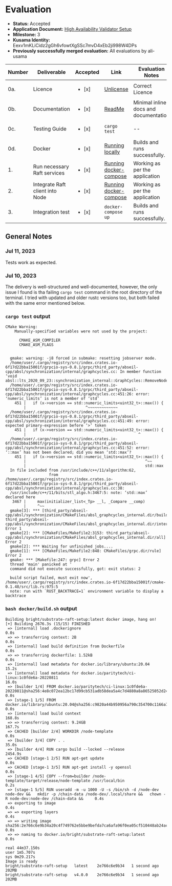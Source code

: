 # Evaluation

- **Status:** Accepted
- **Application Document:** [High Availability Validator Setup](https://github.com/w3f/Grants-Program/blob/master/applications/High_availability_validator_setup.md)
- **Milestone:** 3
- **Kusama Identity:** Eexv1mKLiCidz2gGh6vfowtXgSSc7mvD4xEb2ji998W4DPs
- **Previously successfully merged evaluation:** All evaluations by ali-usama

| Number | Deliverable                     | Accepted               | Link                                                                                                                                                                                     | Evaluation Notes                                                          |
|--------|---------------------------------|------------------------|------------------------------------------------------------------------------------------------------------------------------------------------------------------------------------------|---------------------------------------------------------------------------|
| 0a.    | Licence                         | <ul><li>[x] </li></ul> | [Unlicense](https://github.com/bright/substrate-raft-setup/blob/milestone-3/LICENSE)                                                                                                     | Correct Licence                                                           |
| 0b.    | Documentation                   | <ul><li>[x] </li></ul> | [ReadMe](https://github.com/bright/substrate-raft-setup/blob/milestone-3/README.md) | Minimal inline docs and documentation |
| 0c.    | Testing Guide                   | <ul><li>[x] </li></ul> | `cargo test`                                                                                                                                                                             | --                             |
| 0d.    | Docker                          | <ul><li>[x] </li></ul> | [Running locally](https://github.com/bright/substrate-raft-setup/blob/milestone-3/README.md#running-locally-1)                                                                           | Builds and runs successfully.                                             |
| 1.     | Run necessary Raft services     | <ul><li>[x] </li></ul> | [Running docker-compose](https://github.com/bright/substrate-raft-setup/blob/milestone-3/README.md#running-docker-compose-1)                                                             | Working as per the application                                            |
| 2.     | Integrate Raft client into Node | <ul><li>[x] </li></ul> | [Running docker-compose](https://github.com/bright/substrate-raft-setup/blob/milestone-3/README.md#running-docker-compose-1)                                                             | Working as per the application                                            |
| 3.     | Integration test                | <ul><li>[x] </li></ul> | `docker-compose up`                                                                                                                                                                      | Builds and runs successfully.                                             |


## General Notes

### Jul 11, 2023

Tests work as expected.

### Jul 10, 2023

The delivery is well-structured and well-documented, however, the only issue I found is tha failing `cargo test` command in the root directory of the terminal. I tried with updated and older rustc versions too, but both failed with the same error mentioned below.

### `cargo test` output

```
CMake Warning:
    Manually-specified variables were not used by the project:

      CMAKE_ASM_COMPILER
      CMAKE_ASM_FLAGS


  gmake: warning: -j8 forced in submake: resetting jobserver mode.
  /home/user/.cargo/registry/src/index.crates.io-6f17d22bba15001f/grpcio-sys-0.8.1/grpc/third_party/abseil-cpp/absl/synchronization/internal/graphcycles.cc: In member function ‘void absl::lts_2020_09_23::synchronization_internal::GraphCycles::RemoveNode(void*)’:
  /home/user/.cargo/registry/src/index.crates.io-6f17d22bba15001f/grpcio-sys-0.8.1/grpc/third_party/abseil-cpp/absl/synchronization/internal/graphcycles.cc:451:26: error: ‘numeric_limits’ is not a member of ‘std’
    451 |   if (x->version == std::numeric_limits<uint32_t>::max()) {
        |                          ^~~~~~~~~~~~~~
  /home/user/.cargo/registry/src/index.crates.io-6f17d22bba15001f/grpcio-sys-0.8.1/grpc/third_party/abseil-cpp/absl/synchronization/internal/graphcycles.cc:451:49: error: expected primary-expression before ‘>’ token
    451 |   if (x->version == std::numeric_limits<uint32_t>::max()) {
        |                                                 ^
  /home/user/.cargo/registry/src/index.crates.io-6f17d22bba15001f/grpcio-sys-0.8.1/grpc/third_party/abseil-cpp/absl/synchronization/internal/graphcycles.cc:451:52: error: ‘::max’ has not been declared; did you mean ‘std::max’?
    451 |   if (x->version == std::numeric_limits<uint32_t>::max()) {
        |                                                    ^~~
        |                                                    std::max
  In file included from /usr/include/c++/11/algorithm:62,
                   from /home/user/.cargo/registry/src/index.crates.io-6f17d22bba15001f/grpcio-sys-0.8.1/grpc/third_party/abseil-cpp/absl/synchronization/internal/graphcycles.cc:38:
  /usr/include/c++/11/bits/stl_algo.h:3467:5: note: ‘std::max’ declared here
   3467 |     max(initializer_list<_Tp> __l, _Compare __comp)
        |     ^~~
  gmake[3]: *** [third_party/abseil-cpp/absl/synchronization/CMakeFiles/absl_graphcycles_internal.dir/build.make:76: third_party/abseil-cpp/absl/synchronization/CMakeFiles/absl_graphcycles_internal.dir/internal/graphcycles.cc.o] Error 1
  gmake[2]: *** [CMakeFiles/Makefile2:3153: third_party/abseil-cpp/absl/synchronization/CMakeFiles/absl_graphcycles_internal.dir/all] Error 2
  gmake[2]: *** Waiting for unfinished jobs....
  gmake[1]: *** [CMakeFiles/Makefile2:848: CMakeFiles/grpc.dir/rule] Error 2
  gmake: *** [Makefile:247: grpc] Error 2
  thread 'main' panicked at '
  command did not execute successfully, got: exit status: 2

  build script failed, must exit now', /home/user/.cargo/registry/src/index.crates.io-6f17d22bba15001f/cmake-0.1.48/src/lib.rs:975:5
  note: run with `RUST_BACKTRACE=1` environment variable to display a backtrace
```

### `bash docker/build.sh` output

```
Building bright/substrate-raft-setup:latest docker image, hang on!
[+] Building 2676.3s (15/15) FINISHED                                                                                                                                                 
 => [internal] load .dockerignore                                                                                                                                                0.0s
 => => transferring context: 2B                                                                                                                                                  0.0s
 => [internal] load build definition from Dockerfile                                                                                                                             0.0s
 => => transferring dockerfile: 1.52kB                                                                                                                                           0.0s
 => [internal] load metadata for docker.io/library/ubuntu:20.04                                                                                                                 15.2s
 => [internal] load metadata for docker.io/paritytech/ci-linux:1c0fde6a-20220811                                                                                                16.0s
 => [builder 1/4] FROM docker.io/paritytech/ci-linux:1c0fde6a-20220811@sha256:4e8c072ea12bc17d99cb531adb58dea5a4c7d4880a8a86525052d24d1454e89e                                   0.0s
 => [stage-1 1/5] FROM docker.io/library/ubuntu:20.04@sha256:c9820a44b950956a790c354700c1166a7ec648bc0d215fa438d3a339812f1d01                                                    0.0s
 => [internal] load build context                                                                                                                                              168.8s
 => => transferring context: 9.24GB                                                                                                                                            167.7s
 => CACHED [builder 2/4] WORKDIR /node-template                                                                                                                                  0.0s
 => [builder 3/4] COPY . .                                                                                                                                                      35.0s
 => [builder 4/4] RUN cargo build --locked --release                                                                                                                          2454.9s
 => CACHED [stage-1 2/5] RUN apt-get update                                                                                                                                      0.0s 
 => CACHED [stage-1 3/5] RUN apt-get install -y openssl                                                                                                                          0.0s 
 => [stage-1 4/5] COPY --from=builder /node-template/target/release/node-template /usr/local/bin                                                                                 0.2s 
 => [stage-1 5/5] RUN useradd -m -u 1000 -U -s /bin/sh -d /node-dev node-dev &&   mkdir -p /chain-data /node-dev/.local/share &&   chown -R node-dev:node-dev /chain-data &&     0.4s 
 => exporting to image                                                                                                                                                           0.4s 
 => => exporting layers                                                                                                                                                          0.4s 
 => => writing image sha256:2e766c6e9b34a20c4f749762e5bbe9befda7ca6afa96f0ea05cf510448ab24ac                                                                                     0.0s
 => => naming to docker.io/bright/substrate-raft-setup:latest                                                                                                                    0.0s

real 44m37.150s
user 1m5.707s
sys 0m29.217s
Image is ready
bright/substrate-raft-setup   latest    2e766c6e9b34   1 second ago   202MB
bright/substrate-raft-setup   v4.0.0    2e766c6e9b34   1 second ago   202MB
```

